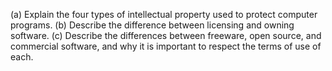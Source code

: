 (a) Explain the four types of intellectual property used to protect computer programs.
(b) Describe the difference between licensing and owning software.
(c) Describe the differences between freeware, open source, and commercial software, and why it is important to respect the terms of use of each.

